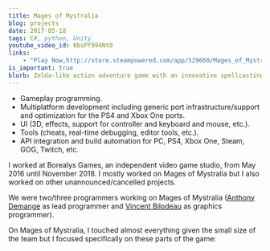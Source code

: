 ```yaml
---
title: Mages of Mystralia
blog: projects
date: 2017-05-18
tags: C#, python, Unity
youtube_video_id: 6bsPf994Nt0
links:
    - "Play Now,http://store.steampowered.com/app/529660/Mages_of_Mystralia/"
is_important: true
blurb: Zelda-like action adventure game with an innovative spellcasting system on PC, PS4 and Xbox One.
---
```

- Gameplay programming.
- Multiplatform development including generic port infrastructure/support and optimization for the PS4 and Xbox One ports.
- UI (3D, effects, support for controller and keyboard and mouse, etc.).
- Tools (cheats, real-time debugging, editor tools, etc.).
- API integration and build automation for PC, PS4, Xbox One, Steam, GOG, Twitch, etc.

I worked at Borealys Games, an independent video game studio, from May 2016 until November 2018. I mostly worked on Mages of Mystralia but I also worked on other unannounced/cancelled projects.

We were two/three programmers working on Mages of Mystralia ([Anthony Demange](https://www.linkedin.com/in/anthonydemange/) as lead programmer and [Vincent Bilodeau](https://www.linkedin.com/in/vincentbilodeau/) as graphics programmer).

On Mages of Mystralia, I touched almost everything given the small size of the team but I focused specifically on these parts of the game:

